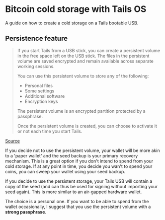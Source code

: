 # Bitcoin cold storage with Tails OS
A guide on how to create a cold storage on a Tails bootable USB.

## Persistence feature
> If you start Tails from a USB stick, you can create a persistent volume in the free space left on the USB stick. The files in the persistent volume are saved encrypted and remain available across separate working sessions.
>
> You can use this persistent volume to store any of the following:
> * Personal files
> * Some settings
> * Additional software
> * Encryption keys
> 
> The persistent volume is an encrypted partition protected by a passphrase.
> 
> Once the persistent volume is created, you can choose to activate it or not each time you start Tails. 

[Source](https://tails.boum.org/doc/first_steps/persistence/index.en.html)

If you decide not to use the persistent volume, your wallet will be more akin to a 'paper wallet' and the seed backup is your primary recovery mechanism. This is a great option if you don't intend to spend from your cold storage. If at any point in time, you decide you wan't to spend your coins, you can sweep your wallet using your seed backup.

If you decide to use the persistent storage, your Tails USB will contain a copy of the seed (and can thus be used for signing without importing your seed again). This is more similar to an air-gapped hardware wallet.

The choice is a personal one. If you want to be able to spend from the wallet occasionally, I suggest that you use the persistent volume with a **strong passphrase**.
